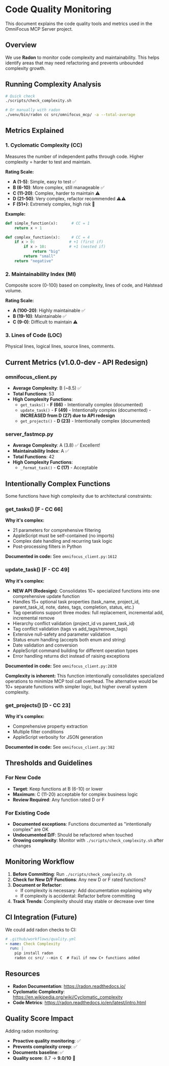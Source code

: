 # Code Quality Monitoring

This document explains the code quality tools and metrics used in the OmniFocus MCP Server project.

## Overview

We use **Radon** to monitor code complexity and maintainability. This helps identify areas that may need refactoring and prevents unbounded complexity growth.

## Running Complexity Analysis

```bash
# Quick check
./scripts/check_complexity.sh

# Or manually with radon
./venv/bin/radon cc src/omnifocus_mcp/ -a --total-average
```

## Metrics Explained

### 1. Cyclomatic Complexity (CC)

Measures the number of independent paths through code. Higher complexity = harder to test and maintain.

**Rating Scale:**
- **A (1-5)**: Simple, easy to test ✅
- **B (6-10)**: More complex, still manageable ✅
- **C (11-20)**: Complex, harder to maintain ⚠️
- **D (21-50)**: Very complex, refactor recommended ⚠️⚠️
- **F (51+)**: Extremely complex, high risk 🔴

**Example:**
```python
def simple_function(x):      # CC = 1
    return x + 1

def complex_function(x):     # CC = 4
    if x > 0:               # +1 (first if)
        if x > 10:          # +1 (nested if)
            return "big"
        return "small"
    return "negative"
```

### 2. Maintainability Index (MI)

Composite score (0-100) based on complexity, lines of code, and Halstead volume.

**Rating Scale:**
- **A (100-20)**: Highly maintainable ✅
- **B (19-10)**: Maintainable ✅
- **C (9-0)**: Difficult to maintain ⚠️

### 3. Lines of Code (LOC)

Physical lines, logical lines, source lines, comments.

## Current Metrics (v1.0.0-dev - API Redesign)

### omnifocus_client.py
- **Average Complexity**: B (~8.5) ✅
- **Total Functions**: 53
- **High Complexity Functions**:
  - `get_tasks()` - **F (66)** - Intentionally complex (documented)
  - `update_task()` - **F (49)** - Intentionally complex (documented) - **INCREASED from D (27) due to API redesign**
  - `get_projects()` - **D (23)** - Intentionally complex (documented)

### server_fastmcp.py
- **Average Complexity**: A (3.8) ✅ Excellent!
- **Maintainability Index**: A ✅
- **Total Functions**: 42
- **High Complexity Functions**:
  - `_format_task()` - **C (17)** - Acceptable

## Intentionally Complex Functions

Some functions have high complexity due to architectural constraints:

### get_tasks() [F - CC 66]
**Why it's complex:**
- 21 parameters for comprehensive filtering
- AppleScript must be self-contained (no imports)
- Complex date handling and recurring task logic
- Post-processing filters in Python

**Documented in code:** See `omnifocus_client.py:1612`

### update_task() [F - CC 49]
**Why it's complex:**
- **NEW API (Redesign)**: Consolidates 10+ specialized functions into one comprehensive update function
- Handles 15+ optional task properties (task_name, project_id, parent_task_id, note, dates, tags, completion, status, etc.)
- Tag operations support three modes: full replacement, incremental add, incremental remove
- Hierarchy conflict validation (project_id vs parent_task_id)
- Tag conflict validation (tags vs add_tags/remove_tags)
- Extensive null-safety and parameter validation
- Status enum handling (accepts both enum and string)
- Date validation and conversion
- AppleScript command building for different operation types
- Error handling returns dict instead of raising exceptions

**Documented in code:** See `omnifocus_client.py:2830`

**Complexity is inherent:** This function intentionally consolidates specialized operations to minimize MCP tool call overhead. The alternative would be 10+ separate functions with simpler logic, but higher overall system complexity.

### get_projects() [D - CC 23]
**Why it's complex:**
- Comprehensive property extraction
- Multiple filter conditions
- AppleScript verbosity for JSON generation

**Documented in code:** See `omnifocus_client.py:382`

## Thresholds and Guidelines

### For New Code
- **Target**: Keep functions at B (6-10) or lower
- **Maximum**: C (11-20) acceptable for complex business logic
- **Review Required**: Any function rated D or F

### For Existing Code
- **Documented exceptions**: Functions documented as "intentionally complex" are OK
- **Undocumented D/F**: Should be refactored when touched
- **Growing complexity**: Monitor with `./scripts/check_complexity.sh` after changes

## Monitoring Workflow

1. **Before Committing**: Run `./scripts/check_complexity.sh`
2. **Check for New D/F Functions**: Any new D or F rated functions?
3. **Document or Refactor**:
   - If complexity is necessary: Add documentation explaining why
   - If complexity is accidental: Refactor before committing
4. **Track Trends**: Complexity should stay stable or decrease over time

## CI Integration (Future)

We could add radon checks to CI:

```yaml
# .github/workflows/quality.yml
- name: Check Complexity
  run: |
    pip install radon
    radon cc src/ --min C  # Fail if new C+ functions added
```

## Resources

- **Radon Documentation**: https://radon.readthedocs.io/
- **Cyclomatic Complexity**: https://en.wikipedia.org/wiki/Cyclomatic_complexity
- **Code Metrics**: https://radon.readthedocs.io/en/latest/intro.html

## Quality Score Impact

Adding radon monitoring:
- **Proactive quality monitoring**: ✅
- **Prevents complexity creep**: ✅
- **Documents baseline**: ✅
- **Quality score**: 8.7 → **9.0/10** 🎉
